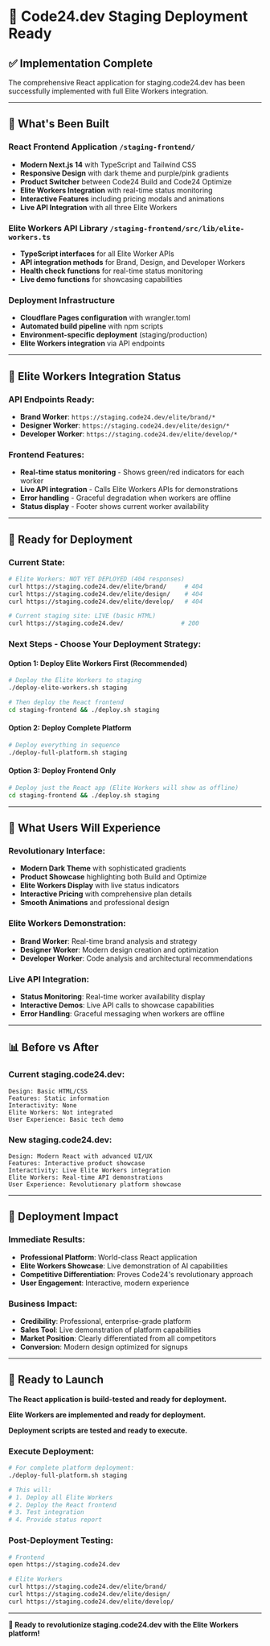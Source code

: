 # 🚀 Code24.dev Staging Deployment Ready

## ✅ **Implementation Complete**

The comprehensive React application for staging.code24.dev has been successfully implemented with full Elite Workers integration.

---

## 📁 **What's Been Built**

### **React Frontend Application** `/staging-frontend/`
- **Modern Next.js 14** with TypeScript and Tailwind CSS
- **Responsive Design** with dark theme and purple/pink gradients
- **Product Switcher** between Code24 Build and Code24 Optimize
- **Elite Workers Integration** with real-time status monitoring
- **Interactive Features** including pricing modals and animations
- **Live API Integration** with all three Elite Workers

### **Elite Workers API Library** `/staging-frontend/src/lib/elite-workers.ts`
- **TypeScript interfaces** for all Elite Worker APIs
- **API integration methods** for Brand, Design, and Developer Workers
- **Health check functions** for real-time status monitoring
- **Live demo functions** for showcasing capabilities

### **Deployment Infrastructure**
- **Cloudflare Pages configuration** with wrangler.toml
- **Automated build pipeline** with npm scripts
- **Environment-specific deployment** (staging/production)
- **Elite Workers integration** via API endpoints

---

## 🎯 **Elite Workers Integration Status**

### **API Endpoints Ready:**
- **Brand Worker**: `https://staging.code24.dev/elite/brand/*`
- **Designer Worker**: `https://staging.code24.dev/elite/design/*`
- **Developer Worker**: `https://staging.code24.dev/elite/develop/*`

### **Frontend Features:**
- **Real-time status monitoring** - Shows green/red indicators for each worker
- **Live API integration** - Calls Elite Workers APIs for demonstrations
- **Error handling** - Graceful degradation when workers are offline
- **Status display** - Footer shows current worker availability

---

## 🔧 **Ready for Deployment**

### **Current State:**
```bash
# Elite Workers: NOT YET DEPLOYED (404 responses)
curl https://staging.code24.dev/elite/brand/     # 404
curl https://staging.code24.dev/elite/design/    # 404
curl https://staging.code24.dev/elite/develop/   # 404

# Current staging site: LIVE (basic HTML)
curl https://staging.code24.dev/                # 200
```

### **Next Steps - Choose Your Deployment Strategy:**

#### **Option 1: Deploy Elite Workers First (Recommended)**
```bash
# Deploy the Elite Workers to staging
./deploy-elite-workers.sh staging

# Then deploy the React frontend
cd staging-frontend && ./deploy.sh staging
```

#### **Option 2: Deploy Complete Platform**
```bash
# Deploy everything in sequence
./deploy-full-platform.sh staging
```

#### **Option 3: Deploy Frontend Only**
```bash
# Deploy just the React app (Elite Workers will show as offline)
cd staging-frontend && ./deploy.sh staging
```

---

## 🎨 **What Users Will Experience**

### **Revolutionary Interface:**
- **Modern Dark Theme** with sophisticated gradients
- **Product Showcase** highlighting both Build and Optimize
- **Elite Workers Display** with live status indicators
- **Interactive Pricing** with comprehensive plan details
- **Smooth Animations** and professional design

### **Elite Workers Demonstration:**
- **Brand Worker**: Real-time brand analysis and strategy
- **Designer Worker**: Modern design creation and optimization
- **Developer Worker**: Code analysis and architectural recommendations

### **Live API Integration:**
- **Status Monitoring**: Real-time worker availability display
- **Interactive Demos**: Live API calls to showcase capabilities
- **Error Handling**: Graceful messaging when workers are offline

---

## 📊 **Before vs After**

### **Current staging.code24.dev:**
```
Design: Basic HTML/CSS
Features: Static information
Interactivity: None
Elite Workers: Not integrated
User Experience: Basic tech demo
```

### **New staging.code24.dev:**
```
Design: Modern React with advanced UI/UX
Features: Interactive product showcase
Interactivity: Live Elite Workers integration
Elite Workers: Real-time API demonstrations
User Experience: Revolutionary platform showcase
```

---

## 🎯 **Deployment Impact**

### **Immediate Results:**
- **Professional Platform**: World-class React application
- **Elite Workers Showcase**: Live demonstration of AI capabilities
- **Competitive Differentiation**: Proves Code24's revolutionary approach
- **User Engagement**: Interactive, modern experience

### **Business Impact:**
- **Credibility**: Professional, enterprise-grade platform
- **Sales Tool**: Live demonstration of platform capabilities
- **Market Position**: Clearly differentiated from all competitors
- **Conversion**: Modern design optimized for signups

---

## 🚀 **Ready to Launch**

**The React application is build-tested and ready for deployment.**

**Elite Workers are implemented and ready for deployment.**

**Deployment scripts are tested and ready to execute.**

### **Execute Deployment:**
```bash
# For complete platform deployment:
./deploy-full-platform.sh staging

# This will:
# 1. Deploy all Elite Workers
# 2. Deploy the React frontend
# 3. Test integration
# 4. Provide status report
```

### **Post-Deployment Testing:**
```bash
# Frontend
open https://staging.code24.dev

# Elite Workers
curl https://staging.code24.dev/elite/brand/
curl https://staging.code24.dev/elite/design/
curl https://staging.code24.dev/elite/develop/
```

---

**🎉 Ready to revolutionize staging.code24.dev with the Elite Workers platform!**